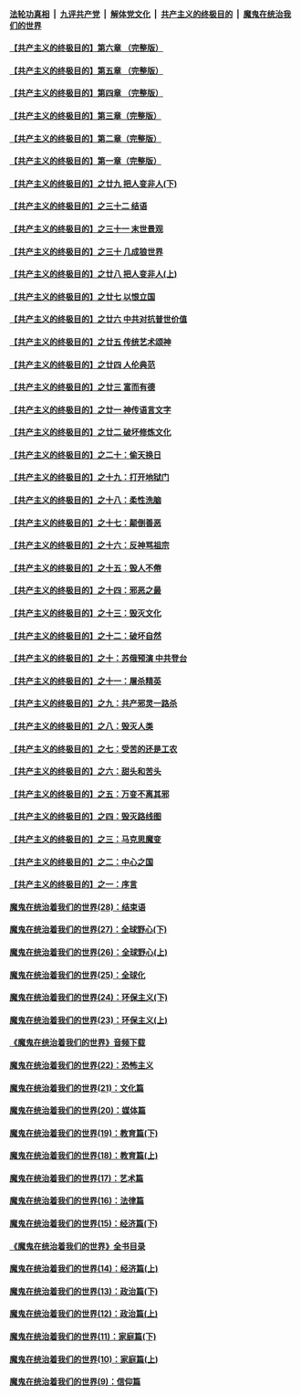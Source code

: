 

####  [法轮功真相](../../../../basic/blob/master/README.md?t=05010031) &nbsp;|&nbsp; [九评共产党](../../../../9ping.md/blob/master/README.md?t=05010031) &nbsp;|&nbsp; [解体党文化](../../../../jtdwh.md/blob/master/README.md?t=05010031)  &nbsp;|&nbsp; [共产主义的终极目的](../../../../gczydzjmd.md/blob/master/README.md?t=05010031) &nbsp;|&nbsp; [魔鬼在统治我们的世界](../../../../mgztzwmdsj.md/blob/master/README.md?t=05010031) 

#### [【共产主义的终极目的】第六章 （完整版）](../pages/nsc422/n11428913.md?t=05010031) 

#### [【共产主义的终极目的】第五章 （完整版）](../pages/nsc422/n11428912.md?t=05010031) 

#### [【共产主义的终极目的】第四章 （完整版）](../pages/nsc422/n11428907.md?t=05010031) 

#### [【共产主义的终极目的】第三章（完整版）](../pages/nsc422/n11428848.md?t=05010031) 

#### [【共产主义的终极目的】第二章（完整版）](../pages/nsc422/n11428831.md?t=05010031) 

#### [【共产主义的终极目的】第一章（完整版）](../pages/nsc422/n11417651.md?t=05010031) 

#### [【共产主义的终极目的】之廿九 把人变非人(下)](../pages/nsc422/n11344140.md?t=05010031) 

#### [【共产主义的终极目的】之三十二 结语](../pages/nsc422/n11360535.md?t=05010031) 

#### [【共产主义的终极目的】之三十一 末世景观](../pages/nsc422/n11351129.md?t=05010031) 

#### [【共产主义的终极目的】之三十 几成狼世界](../pages/nsc422/n11348280.md?t=05010031) 

#### [【共产主义的终极目的】之廿八 把人变非人(上)](../pages/nsc422/n11340492.md?t=05010031) 

#### [【共产主义的终极目的】之廿七 以恨立国](../pages/nsc422/n11336944.md?t=05010031) 

#### [【共产主义的终极目的】之廿六 中共对抗普世价值](../pages/nsc422/n11324785.md?t=05010031) 

#### [【共产主义的终极目的】之廿五 传统艺术颂神](../pages/nsc422/n11296396.md?t=05010031) 

#### [【共产主义的终极目的】之廿四 人伦典范](../pages/nsc422/n11296397.md?t=05010031) 

#### [【共产主义的终极目的】之廿三 富而有德](../pages/nsc422/n11283598.md?t=05010031) 

#### [【共产主义的终极目的】之廿一 神传语言文字](../pages/nsc422/n11263265.md?t=05010031) 

#### [【共产主义的终极目的】之廿二 破坏修炼文化](../pages/nsc422/n11245728.md?t=05010031) 

#### [【共产主义的终极目的】之二十：偷天换日](../pages/nsc422/n11238846.md?t=05010031) 

#### [【共产主义的终极目的】之十九：打开地狱门](../pages/nsc422/n11206376.md?t=05010031) 

#### [【共产主义的终极目的】之十八：柔性洗脑](../pages/nsc422/n11199994.md?t=05010031) 

#### [【共产主义的终极目的】之十七：颠倒善恶](../pages/nsc422/n11179782.md?t=05010031) 

#### [【共产主义的终极目的】之十六：反神骂祖宗](../pages/nsc422/n11166798.md?t=05010031) 

#### [【共产主义的终极目的】之十五：毁人不倦](../pages/nsc422/n11166792.md?t=05010031) 

#### [【共产主义的终极目的】之十四：邪恶之最](../pages/nsc422/n11150249.md?t=05010031) 

#### [【共产主义的终极目的】之十三：毁灭文化](../pages/nsc422/n11135227.md?t=05010031) 

#### [【共产主义的终极目的】之十二：破坏自然](../pages/nsc422/n11135214.md?t=05010031) 

#### [【共产主义的终极目的】之十：苏俄预演 中共登台](../pages/nsc422/n11118424.md?t=05010031) 

#### [【共产主义的终极目的】之十一：屠杀精英](../pages/nsc422/n11118442.md?t=05010031) 

#### [【共产主义的终极目的】之九：共产邪灵一路杀](../pages/nsc422/n11114139.md?t=05010031) 

#### [【共产主义的终极目的】之八：毁灭人类](../pages/nsc422/n11108503.md?t=05010031) 

#### [【共产主义的终极目的】之七：受苦的还是工农](../pages/nsc422/n11101809.md?t=05010031) 

#### [【共产主义的终极目的】之六：甜头和苦头](../pages/nsc422/n11096971.md?t=05010031) 

#### [【共产主义的终极目的】之五：万变不离其邪](../pages/nsc422/n11091285.md?t=05010031) 

#### [【共产主义的终极目的】之四：毁灭路线图](../pages/nsc422/n11086284.md?t=05010031) 

#### [【共产主义的终极目的】之三：马克思魔变](../pages/nsc422/n11061941.md?t=05010031) 

#### [【共产主义的终极目的】之二：中心之国](../pages/nsc422/n11047728.md?t=05010031) 

#### [【共产主义的终极目的】之一：序言](../pages/nsc422/n11086077.md?t=05010031) 

#### [魔鬼在统治着我们的世界(28)：结束语](../pages/nsc422/n10936246.md?t=05010031) 

#### [魔鬼在统治着我们的世界(27)：全球野心(下)](../pages/nsc422/n10928319.md?t=05010031) 

#### [魔鬼在统治着我们的世界(26)：全球野心(上)](../pages/nsc422/n10900318.md?t=05010031) 

#### [魔鬼在统治着我们的世界(25)：全球化](../pages/nsc422/n10788205.md?t=05010031) 

#### [魔鬼在统治着我们的世界(24)：环保主义(下)](../pages/nsc422/n10695307.md?t=05010031) 

#### [魔鬼在统治着我们的世界(23)：环保主义(上)](../pages/nsc422/n10688613.md?t=05010031) 

#### [《魔鬼在统治着我们的世界》音频下载](../pages/nsc422/n10635553.md?t=05010031) 

#### [魔鬼在统治着我们的世界(22)：恐怖主义](../pages/nsc422/n10614727.md?t=05010031) 

#### [魔鬼在统治着我们的世界(21)：文化篇](../pages/nsc422/n10597706.md?t=05010031) 

#### [魔鬼在统治着我们的世界(20)：媒体篇](../pages/nsc422/n10586579.md?t=05010031) 

#### [魔鬼在统治着我们的世界(19)：教育篇(下)](../pages/nsc422/n10564808.md?t=05010031) 

#### [魔鬼在统治着我们的世界(18)：教育篇(上)](../pages/nsc422/n10526970.md?t=05010031) 

#### [魔鬼在统治着我们的世界(17)：艺术篇](../pages/nsc422/n10499093.md?t=05010031) 

#### [魔鬼在统治着我们的世界(16)：法律篇](../pages/nsc422/n10485969.md?t=05010031) 

#### [魔鬼在统治着我们的世界(15)：经济篇(下)](../pages/nsc422/n10469975.md?t=05010031) 

#### [《魔鬼在统治着我们的世界》全书目录](../pages/nsc422/n10464261.md?t=05010031) 

#### [魔鬼在统治着我们的世界(14)：经济篇(上)](../pages/nsc422/n10457370.md?t=05010031) 

#### [魔鬼在统治着我们的世界(13)：政治篇(下)](../pages/nsc422/n10448270.md?t=05010031) 

#### [魔鬼在统治着我们的世界(12)：政治篇(上)](../pages/nsc422/n10444576.md?t=05010031) 

#### [魔鬼在统治着我们的世界(11)：家庭篇(下)](../pages/nsc422/n10440961.md?t=05010031) 

#### [魔鬼在统治着我们的世界(10)：家庭篇(上)](../pages/nsc422/n10435448.md?t=05010031) 

#### [魔鬼在统治着我们的世界(9)：信仰篇](../pages/nsc422/n10432159.md?t=05010031) 

